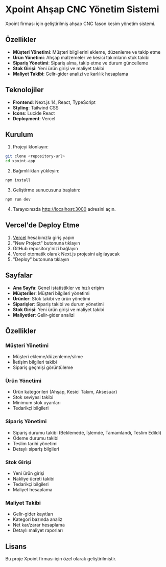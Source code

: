 # Xpoint Ahşap CNC Yönetim Sistemi

Xpoint firması için geliştirilmiş ahşap CNC fason kesim yönetim sistemi.

## Özellikler

- **Müşteri Yönetimi**: Müşteri bilgilerini ekleme, düzenleme ve takip etme
- **Ürün Yönetimi**: Ahşap malzemeler ve kesici takımların stok takibi
- **Sipariş Yönetimi**: Sipariş alma, takip etme ve durum güncelleme
- **Stok Girişi**: Yeni ürün girişi ve maliyet takibi
- **Maliyet Takibi**: Gelir-gider analizi ve karlılık hesaplama

## Teknolojiler

- **Frontend**: Next.js 14, React, TypeScript
- **Styling**: Tailwind CSS
- **Icons**: Lucide React
- **Deployment**: Vercel

## Kurulum

1. Projeyi klonlayın:
```bash
git clone <repository-url>
cd xpoint-app
```

2. Bağımlılıkları yükleyin:
```bash
npm install
```

3. Geliştirme sunucusunu başlatın:
```bash
npm run dev
```

4. Tarayıcınızda [http://localhost:3000](http://localhost:3000) adresini açın.

## Vercel'de Deploy Etme

1. [Vercel](https://vercel.com) hesabınızla giriş yapın
2. "New Project" butonuna tıklayın
3. GitHub repository'nizi bağlayın
4. Vercel otomatik olarak Next.js projesini algılayacak
5. "Deploy" butonuna tıklayın

## Sayfalar

- **Ana Sayfa**: Genel istatistikler ve hızlı erişim
- **Müşteriler**: Müşteri bilgileri yönetimi
- **Ürünler**: Stok takibi ve ürün yönetimi
- **Siparişler**: Sipariş takibi ve durum yönetimi
- **Stok Girişi**: Yeni ürün girişi ve maliyet takibi
- **Maliyetler**: Gelir-gider analizi

## Özellikler

### Müşteri Yönetimi
- Müşteri ekleme/düzenleme/silme
- İletişim bilgileri takibi
- Sipariş geçmişi görüntüleme

### Ürün Yönetimi
- Ürün kategorileri (Ahşap, Kesici Takım, Aksesuar)
- Stok seviyesi takibi
- Minimum stok uyarıları
- Tedarikçi bilgileri

### Sipariş Yönetimi
- Sipariş durumu takibi (Beklemede, İşlemde, Tamamlandı, Teslim Edildi)
- Ödeme durumu takibi
- Teslim tarihi yönetimi
- Detaylı sipariş bilgileri

### Stok Girişi
- Yeni ürün girişi
- Nakliye ücreti takibi
- Tedarikçi bilgileri
- Maliyet hesaplama

### Maliyet Takibi
- Gelir-gider kayıtları
- Kategori bazında analiz
- Net kar/zarar hesaplama
- Detaylı maliyet raporları

## Lisans

Bu proje Xpoint firması için özel olarak geliştirilmiştir.